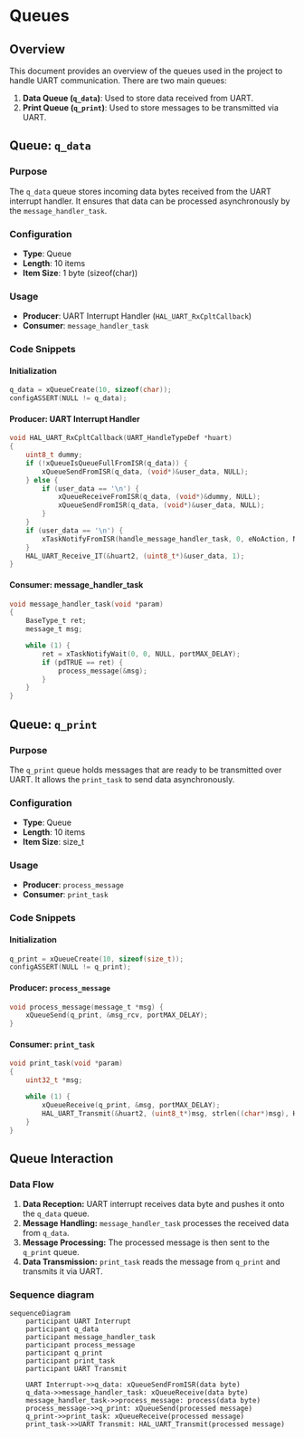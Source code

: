 # Queues

## Overview

This document provides an overview of the queues used in the project to handle UART communication. There are two main queues:

1. **Data Queue (`q_data`)**: Used to store data received from UART.
2. **Print Queue (`q_print`)**: Used to store messages to be transmitted via UART.

## Queue: `q_data`

### Purpose
The `q_data` queue stores incoming data bytes received from the UART interrupt handler. It ensures that data can be processed asynchronously by the `message_handler_task`.

### Configuration
- **Type**: Queue
- **Length**: 10 items
- **Item Size**: 1 byte (sizeof(char))

### Usage
- **Producer**: UART Interrupt Handler (`HAL_UART_RxCpltCallback`)
- **Consumer**: `message_handler_task`

### Code Snippets

#### Initialization
```c
q_data = xQueueCreate(10, sizeof(char));
configASSERT(NULL != q_data);
```

#### Producer: UART Interrupt Handler
```c
void HAL_UART_RxCpltCallback(UART_HandleTypeDef *huart)
{
    uint8_t dummy;
    if (!xQueueIsQueueFullFromISR(q_data)) {
        xQueueSendFromISR(q_data, (void*)&user_data, NULL);
    } else {
        if (user_data == '\n') {
            xQueueReceiveFromISR(q_data, (void*)&dummy, NULL);
            xQueueSendFromISR(q_data, (void*)&user_data, NULL);
        }
    }
    if (user_data == '\n') {
        xTaskNotifyFromISR(handle_message_handler_task, 0, eNoAction, NULL);
    }
    HAL_UART_Receive_IT(&huart2, (uint8_t*)&user_data, 1);
}
```

#### Consumer: message_handler_task
```c
void message_handler_task(void *param)
{
    BaseType_t ret;
    message_t msg;

    while (1) {
        ret = xTaskNotifyWait(0, 0, NULL, portMAX_DELAY);
        if (pdTRUE == ret) {
            process_message(&msg);
        }
    }
}
```

## Queue: `q_print`

### Purpose
The `q_print` queue holds messages that are ready to be transmitted over UART. It allows the `print_task` to send data asynchronously.

### Configuration
- **Type**: Queue
- **Length**: 10 items
- **Item Size**: size_t

### Usage
- **Producer**: `process_message`
- **Consumer**: `print_task`

### Code Snippets

#### Initialization
```c
q_print = xQueueCreate(10, sizeof(size_t));
configASSERT(NULL != q_print);
```

#### Producer: `process_message`
```c
void process_message(message_t *msg) {
    xQueueSend(q_print, &msg_rcv, portMAX_DELAY);
}
```

#### Consumer: `print_task`
```c
void print_task(void *param)
{
    uint32_t *msg;

    while (1) {
        xQueueReceive(q_print, &msg, portMAX_DELAY);
        HAL_UART_Transmit(&huart2, (uint8_t*)msg, strlen((char*)msg), HAL_MAX_DELAY);
    }
}
```

## Queue Interaction

### Data Flow

1. **Data Reception:** UART interrupt receives data byte and pushes it onto the `q_data` queue.
2. **Message Handling:** `message_handler_task` processes the received data from `q_data`.
3. **Message Processing:** The processed message is then sent to the `q_print` queue.
4. **Data Transmission:** `print_task` reads the message from `q_print` and transmits it via UART.

### Sequence diagram

```mermaid
sequenceDiagram
    participant UART Interrupt
    participant q_data
    participant message_handler_task
    participant process_message
    participant q_print
    participant print_task
    participant UART Transmit

    UART Interrupt->>q_data: xQueueSendFromISR(data byte)
    q_data->>message_handler_task: xQueueReceive(data byte)
    message_handler_task->>process_message: process(data byte)
    process_message->>q_print: xQueueSend(processed message)
    q_print->>print_task: xQueueReceive(processed message)
    print_task->>UART Transmit: HAL_UART_Transmit(processed message)


```